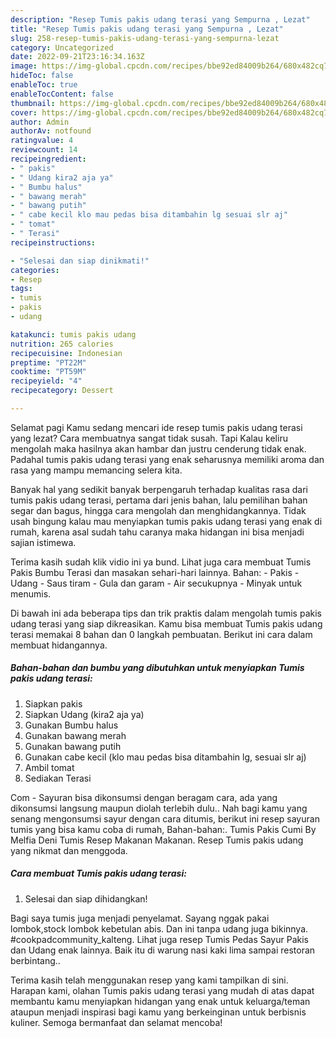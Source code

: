 ```yaml
---
description: "Resep Tumis pakis udang terasi yang Sempurna , Lezat"
title: "Resep Tumis pakis udang terasi yang Sempurna , Lezat"
slug: 258-resep-tumis-pakis-udang-terasi-yang-sempurna-lezat
category: Uncategorized
date: 2022-09-21T23:16:34.163Z
image: https://img-global.cpcdn.com/recipes/bbe92ed84009b264/680x482cq70/tumis-pakis-udang-terasi-foto-resep-utama.jpg
hideToc: false
enableToc: true
enableTocContent: false
thumbnail: https://img-global.cpcdn.com/recipes/bbe92ed84009b264/680x482cq70/tumis-pakis-udang-terasi-foto-resep-utama.jpg
cover: https://img-global.cpcdn.com/recipes/bbe92ed84009b264/680x482cq70/tumis-pakis-udang-terasi-foto-resep-utama.jpg
author: Admin
authorAv: notfound
ratingvalue: 4
reviewcount: 14
recipeingredient:
- " pakis"
- " Udang kira2 aja ya"
- " Bumbu halus"
- " bawang merah"
- " bawang putih"
- " cabe kecil klo mau pedas bisa ditambahin lg sesuai slr aj"
- " tomat"
- " Terasi"
recipeinstructions:

- "Selesai dan siap dinikmati!"
categories:
- Resep
tags:
- tumis
- pakis
- udang

katakunci: tumis pakis udang 
nutrition: 265 calories
recipecuisine: Indonesian
preptime: "PT22M"
cooktime: "PT59M"
recipeyield: "4"
recipecategory: Dessert

---
```



Selamat pagi Kamu sedang mencari ide resep tumis pakis udang terasi yang lezat? Cara membuatnya sangat tidak susah. Tapi Kalau keliru mengolah maka hasilnya akan hambar dan justru cenderung tidak enak. Padahal tumis pakis udang terasi yang enak seharusnya memiliki aroma dan rasa yang mampu memancing selera kita.


Banyak hal yang sedikit banyak berpengaruh terhadap kualitas rasa dari tumis pakis udang terasi, pertama dari jenis bahan, lalu pemilihan bahan segar dan bagus, hingga cara mengolah dan menghidangkannya. Tidak usah bingung kalau mau menyiapkan tumis pakis udang terasi yang enak di rumah, karena asal sudah tahu caranya maka hidangan ini bisa menjadi sajian istimewa.

Terima kasih sudah klik vidio ini ya bund. Lihat juga cara membuat Tumis Pakis Bumbu Terasi dan masakan sehari-hari lainnya. Bahan: - Pakis - Udang - Saus tiram - Gula dan garam - Air secukupnya - Minyak untuk menumis.


Di bawah ini ada beberapa tips dan trik praktis dalam mengolah tumis pakis udang terasi yang siap dikreasikan. Kamu bisa membuat Tumis pakis udang terasi memakai 8 bahan dan 0 langkah pembuatan. Berikut ini cara dalam membuat hidangannya.

<!--inarticleads1-->

##### Bahan-bahan dan bumbu yang dibutuhkan untuk menyiapkan Tumis pakis udang terasi:

1. Siapkan  pakis
1. Siapkan  Udang (kira2 aja ya)
1. Gunakan  Bumbu halus
1. Gunakan  bawang merah
1. Gunakan  bawang putih
1. Gunakan  cabe kecil (klo mau pedas bisa ditambahin lg, sesuai slr aj)
1. Ambil  tomat
1. Sediakan  Terasi


Com - Sayuran bisa dikonsumsi dengan beragam cara, ada yang dikonsumsi langsung maupun diolah terlebih dulu.. Nah bagi kamu yang senang mengonsumsi sayur dengan cara ditumis, berikut ini resep sayuran tumis yang bisa kamu coba di rumah, Bahan-bahan:. Tumis Pakis Cumi By Melfia Deni Tumis Resep Makanan Makanan. Resep Tumis pakis udang yang nikmat dan menggoda. 

<!--inarticleads2-->

##### Cara membuat Tumis pakis udang terasi:


1. Selesai dan siap dihidangkan!

Bagi saya tumis juga menjadi penyelamat. Sayang nggak pakai lombok,stock lombok kebetulan abis. Dan ini tanpa udang juga bikinnya. #cookpadcommunity_kalteng. Lihat juga resep Tumis Pedas Sayur Pakis dan Udang enak lainnya. Baik itu di warung nasi kaki lima sampai restoran berbintang.. 

Terima kasih telah menggunakan resep yang kami tampilkan di sini. Harapan kami, olahan Tumis pakis udang terasi yang mudah di atas dapat membantu kamu menyiapkan hidangan yang enak untuk keluarga/teman ataupun menjadi inspirasi bagi kamu yang berkeinginan untuk berbisnis kuliner. Semoga bermanfaat dan selamat mencoba!
